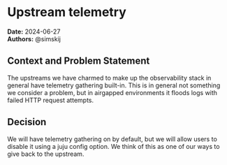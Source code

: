 # Upstream telemetry 
**Date:** 2024-06-27<br/>
**Authors:** @simskij

## Context and Problem Statement
The upstreams we have charmed to make up the observability stack in general have telemetry
gathering built-in. This is in general not something we consider a problem, but in airgapped environments
it floods logs with failed HTTP request attempts.

## Decision

We will have telemetry gathering on by default, but we will allow users to disable it using a juju
config option. We think of this as one of our ways to give back to the upstream.
